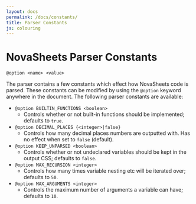 ```yaml
---
layout: docs
permalink: /docs/constants/
title: Parser Constants
js: colouring
---
```

# NovaSheets Parser Constants

```nvss
@option <name> <value>
```

The parser contains a few constants which effect how NovaSheets code is parsed.
These constants can be modified by using the `@option` keyword anywhere in the document.
The following parser constants are available:

- `@option BUILTIN_FUNCTIONS <boolean>`
  - Controls whether or not built-in functions should be implemented; defaults to `true`.
- `@option DECIMAL_PLACES {<integer>|false}`
  - Controls how many decimal places numbers are outputted with. Has no effect when set to `false` (default).
- `@option KEEP_UNPARSED <boolean>`
  - Controls whether or not undeclared variables should be kept in the output CSS; defaults to `false`.
- `@option MAX_RECURSION <integer>`
  - Controls how many times variable nesting etc will be iterated over; defaults to `50`.
- `@option MAX_ARGUMENTS <integer>`
  - Controls the maximum number of arguments a variable can have; defaults to `10`.
